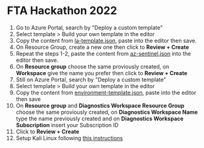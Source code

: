 # FTA Hackathon 2022

1. Go to Azure Portal, search by "Deploy a custom template" 
2. Select template > Build your own template in the editor
3. Copy the content from [la-template.json](la-template.json), paste into the editor then save.
4. On Resource Group, create a new one then click to **Review + Create**
5. Repeat the steps 1-2, paste the content from [az-sentinel.json](az-sentinel.json) into the editor then save.
6. On **Resource group** choose the same proviously created, on **Workspace** give the name you prefer then click to **Review + Create**
7. Still on Azure Portal, search by "Deploy a custom template" 
8. Select template > Build your own template in the editor
9. Copy the content from  [environment-template.json](environment-template.json), paste into the editor then save
10. On **Resource group** and **Diagnostics Workspace Resource Group** choose the same proviously created, on **Diagnostics Workspace Name** type the name previously created and on **Diagnostics Workspace Subscription** insert your Subscription ID
11. Click to **Review + Create**
10. Setup Kali Linux following [this instructions](kali.md)
